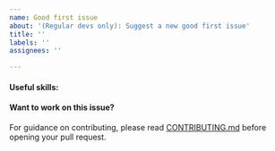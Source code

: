 ```yaml
---
name: Good first issue
about: '(Regular devs only): Suggest a new good first issue'
title: ''
labels: ''
assignees: ''

---
```


<!-- Needs the label "good first issue" assigned manually before or after opening -->

<!-- A good first issue is an uncontroversial issue, that has a relatively unique and obvious solution -->

<!-- Motivate the issue and explain the solution briefly -->

#### Useful skills:

<!-- (For example, “C++11 std::thread”, “Qt5 GUI and async GUI design” or “basic understanding of Vertcoin mining and the Vertcoin Core RPC interface”.) -->

#### Want to work on this issue?

For guidance on contributing, please read [CONTRIBUTING.md](https://github.com/vertcoin-project/vertcoin-core/blob/master/CONTRIBUTING.md) before opening your pull request.

